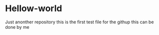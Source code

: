 # Hellow-world
Just anonther repository
this is the first test file for the githup
this can be done by me
